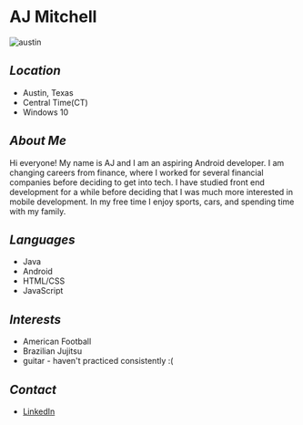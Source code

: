# AJ Mitchell #

![austin](https://images.fineartamerica.com/images-medium-large-5/austin-texas-evening-excitement-cityscape-skyline-skyscrapers-congress-avenue-bridge-dszc.jpg)

## *Location* ##
* Austin, Texas 
* Central Time(CT)
* Windows 10

## *About Me* ##
Hi everyone! My name is AJ and I am an aspiring Android developer. I am changing careers from finance, where I worked for several financial companies before deciding to get into tech. I have studied front end development for a while before deciding that I was much more interested in mobile development. In my free time I enjoy sports, cars, and spending time with my family.

## *Languages* ##
* Java
* Android
* HTML/CSS
* JavaScript

## *Interests* ##
* American Football
* Brazilian Jujitsu
* guitar - haven't practiced consistently :(

## *Contact* ##
* [LinkedIn](https://www.linkedin.com/in/aj-mitchell/)
